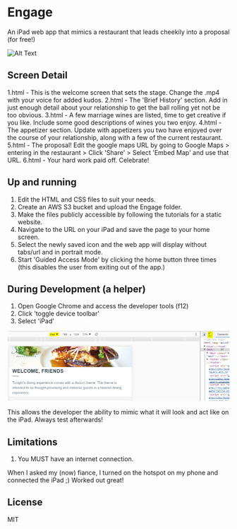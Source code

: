 # Engage
An iPad web app that mimics a restaurant that leads cheekily into a proposal (for free!)

![Alt Text](https://raw.githubusercontent.com/balexbyrd/Engage/master/Engage.gif)

## Screen Detail

1.html - This is the welcome screen that sets the stage. Change the .mp4 with your voice for added kudos.
2.html - The 'Brief History' section. Add in just enough detail about your relationship to get the ball rolling yet not be too obvious.
3.html - A few marriage wines are listed, time to get creative if you like. Include some good descriptions of wines you two enjoy.
4.html - The appetizer section. Update with appetizers you two have enjoyed over the course of your relationship, along with a few of the current restaurant.
5.html - The proposal! Edit the google maps URL by going to Google Maps > entering in the restaurant > Click 'Share' > Select 'Embed Map' and use that URL.
6.html - Your hard work paid off. Celebrate!

## Up and running

1. Edit the HTML and CSS files to suit your needs.
2. Create an AWS S3 bucket and upload the Engage folder.
3. Make the files publicly accessible by following the tutorials for a static website.
4. Navigate to the URL on your iPad and save the page to your home screen.
5. Select the newly saved icon and the web app will display without tabs/url and in portrait mode.
6. Start 'Guided Access Mode' by clicking the home button three times (this disables the user from exiting out of the app.)
	
## During Development (a helper)

1. Open Google Chrome and access the developer tools (f12)
2. Click 'toggle device toolbar'
3. Select 'iPad'

![Screenshot](https://raw.githubusercontent.com/balexbyrd/img/master/Engage.jpg)

This allows the developer the ability to mimic what it will look and act like on the iPad. Always test afterwards!

## Limitations

1. You MUST have an internet connection.

When I asked my (now) fiance, I turned on the hotspot on my phone and connected the iPad ;) Worked out great!

## License

MIT